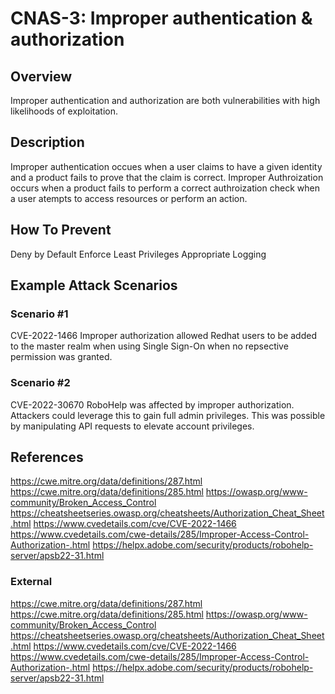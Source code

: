 CNAS-3: Improper authentication & authorization
===========================================

## Overview

Improper authentication and authorization are both vulnerabilities with high likelihoods of exploitation. 

## Description

Improper authentication occues when a user claims to have a given identity and a product fails to prove that the claim is correct. 
Improper Authroization occurs when a product fails to perform a correct authroization check when a user atempts to access resources or perform an action.

## How To Prevent

Deny by Default
Enforce Least Privileges
Appropriate Logging

## Example Attack Scenarios

### Scenario #1

CVE-2022-1466
Improper authorization allowed Redhat users to be added to the master realm when using Single Sign-On when no repsective permission was granted.

### Scenario #2

CVE-2022-30670
RoboHelp was affected by improper authorization. Attackers could leverage this to gain full admin privileges. This was possible by manipulating API 
requests to elevate account privileges.

## References

https://cwe.mitre.org/data/definitions/287.html
https://cwe.mitre.org/data/definitions/285.html
https://owasp.org/www-community/Broken_Access_Control
https://cheatsheetseries.owasp.org/cheatsheets/Authorization_Cheat_Sheet.html
https://www.cvedetails.com/cve/CVE-2022-1466
https://www.cvedetails.com/cwe-details/285/Improper-Access-Control-Authorization-.html
https://helpx.adobe.com/security/products/robohelp-server/apsb22-31.html

### External

https://cwe.mitre.org/data/definitions/287.html
https://cwe.mitre.org/data/definitions/285.html
https://owasp.org/www-community/Broken_Access_Control
https://cheatsheetseries.owasp.org/cheatsheets/Authorization_Cheat_Sheet.html
https://www.cvedetails.com/cve/CVE-2022-1466
https://www.cvedetails.com/cwe-details/285/Improper-Access-Control-Authorization-.html
https://helpx.adobe.com/security/products/robohelp-server/apsb22-31.html